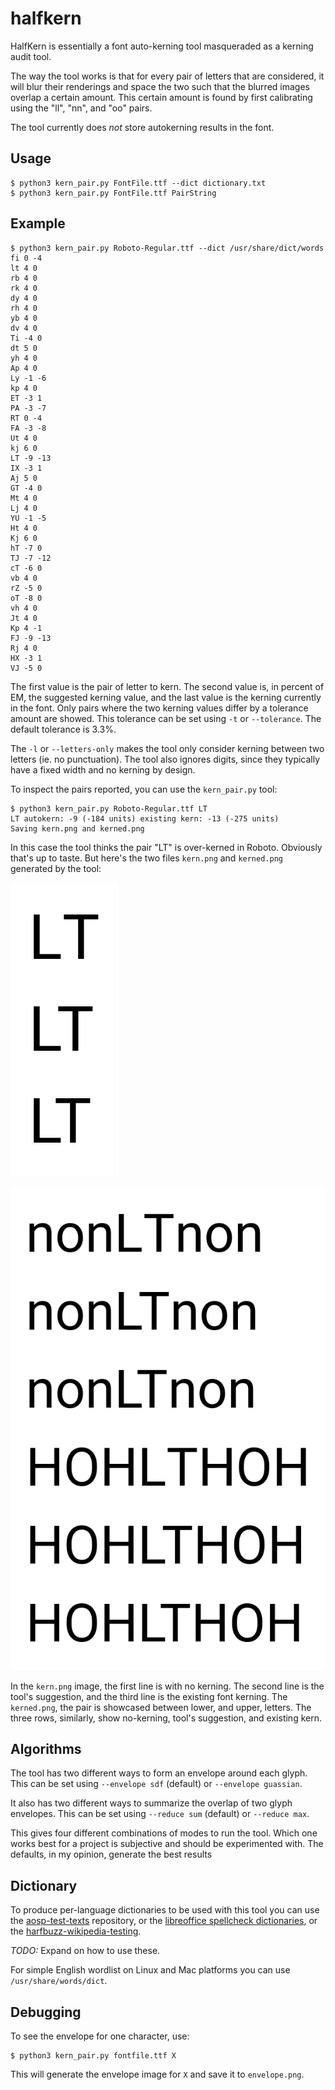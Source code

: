 # halfkern

HalfKern is essentially a font auto-kerning tool masqueraded as a
kerning audit tool.

The way the tool works is that for every pair of letters that
are considered, it will blur their renderings and space the
two such that the blurred images overlap a certain amount.
This certain amount is found by first calibrating using the
"ll", "nn", and "oo" pairs.

The tool currently does _not_ store autokerning results in the font.

## Usage

```
$ python3 kern_pair.py FontFile.ttf --dict dictionary.txt
$ python3 kern_pair.py FontFile.ttf PairString
```

## Example

```
$ python3 kern_pair.py Roboto-Regular.ttf --dict /usr/share/dict/words
fi 0 -4
lt 4 0
rb 4 0
rk 4 0
dy 4 0
rh 4 0
yb 4 0
dv 4 0
Ti -4 0
dt 5 0
yh 4 0
Ap 4 0
Ly -1 -6
kp 4 0
ET -3 1
PA -3 -7
RT 0 -4
FA -3 -8
Ut 4 0
kj 6 0
LT -9 -13
IX -3 1
Aj 5 0
GT -4 0
Mt 4 0
Lj 4 0
YU -1 -5
Ht 4 0
Kj 6 0
hT -7 0
TJ -7 -12
cT -6 0
vb 4 0
rZ -5 0
oT -8 0
vh 4 0
Jt 4 0
Kp 4 -1
FJ -9 -13
Rj 4 0
HX -3 1
VJ -5 0
```

The first value is the pair of letter to kern. The second value is, in percent
of EM, the suggested kerning value, and the last value is the kerning currently
in the font.  Only pairs where the two kerning values differ by a tolerance
amount are showed.  This tolerance can be set using `-t` or `--tolerance`.
The default tolerance is 3.3%.

The `-l` or `--letters-only` makes the tool only consider kerning between
two letters (ie. no punctuation).  The tool also ignores digits, since they
typically have a fixed width and no kerning by design.

To inspect the pairs reported, you can use the `kern_pair.py` tool:
```
$ python3 kern_pair.py Roboto-Regular.ttf LT
LT autokern: -9 (-184 units) existing kern: -13 (-275 units)
Saving kern.png and kerned.png
```
In this case the tool thinks the pair "LT" is over-kerned in Roboto.
Obviously that's up to taste. But here's the two files `kern.png`
and `kerned.png` generated by the tool:

![kern.png](/images/kern.png)

![kerned.png](/images/kerned.png)

In the `kern.png` image, the first line is with no kerning. The second line
is the tool's suggestion, and the third line is the existing font
kerning.  The `kerned.png`, the pair is showcased between lower, and upper,
letters.  The three rows, similarly, show no-kerning, tool's suggestion,
and existing kern.


## Algorithms

The tool has two different ways to form an envelope around each glyph.
This can be set using `--envelope sdf` (default) or `--envelope guassian`.

It also has two different ways to summarize the overlap of two glyph envelopes.
This can be set using `--reduce sum` (default) or `--reduce max`.

This gives four different combinations of modes to run the tool.  Which
one works best for a project is subjective and should be experimented with.
The defaults, in my opinion, generate the best results


## Dictionary

To produce per-language dictionaries to be used with this tool you can use the
[aosp-test-texts](https://github.com/googlefonts/aosp-test-texts)
repository, or the
[libreoffice spellcheck dictionaries](https://cgit.freedesktop.org/libreoffice/dictionaries/),
or the
[harfbuzz-wikipedia-testing](https://github.com/harfbuzz/harfbuzz-testing-wikipedia).

*TODO:* Expand on how to use these.

For simple English wordlist on Linux and Mac platforms you can use
`/usr/share/words/dict`.


## Debugging

To see the envelope for one character, use:
```
$ python3 kern_pair.py fontfile.ttf X
```
This will generate the envelope image for `X` and save it to `envelope.png`.
